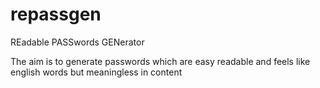 # repassgen
REadable PASSwords GENerator

The aim is to generate passwords which are easy readable and feels like english words but meaningless in content
